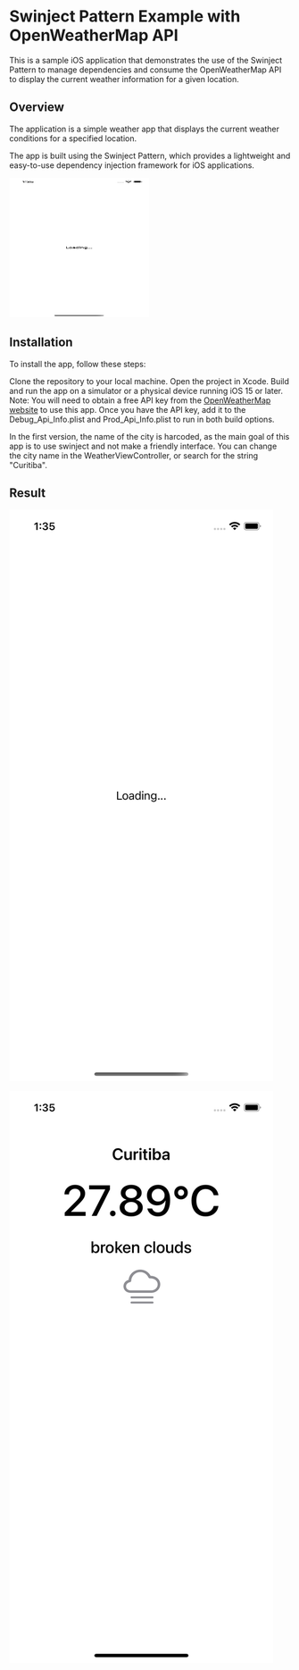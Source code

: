 # Swinject Pattern Example with OpenWeatherMap API

This is a sample iOS application that demonstrates the use of the Swinject Pattern to manage dependencies and consume the OpenWeatherMap API to display the current weather information for a given location.

## Overview
The application is a simple weather app that displays the current weather conditions for a specified location.

The app is built using the Swinject Pattern, which provides a lightweight and easy-to-use dependency injection framework for iOS applications. 

<img src="./images/loading.png" alt="Image description" width="250" height="250" />



## Installation
To install the app, follow these steps:

Clone the repository to your local machine.
Open the project in Xcode.
Build and run the app on a simulator or a physical device running iOS 15 or later.
Note: You will need to obtain a free API key from the [OpenWeatherMap website](https://openweathermap.org/) to use this app. Once you have the API key, add it to the Debug_Api_Info.plist and Prod_Api_Info.plist to run in both build options.

In the first version, the name of the city is harcoded, as the main goal of this app is to use swinject and not make a friendly interface. You can change the city name in the WeatherViewController, or search for the string "Curitiba".

## Result

![Loading while fetching data](./images/loading.png)

![Weather data from given location](./images/weather.png)
